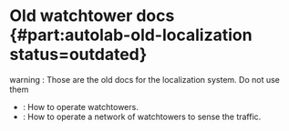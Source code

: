 # Old watchtower docs {#part:autolab-old-localization status=outdated}

warning : Those are the old docs for the localization system. Do not use them

* [](#auto-localization-software): How to operate watchtowers.
* [](#auto-localization-operation-procedure): How to operate a network of watchtowers to sense the traffic.
